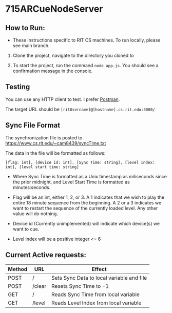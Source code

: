 # 715ARCueNodeServer

## How to Run:

* These instructions specific to RIT CS machines. To run locally, please see main branch.

1. Clone the project, navigate to the directory you cloned to

2. To start the project, run the command `node app.js`. You should see a confirmation message in the console.

## Testing

You can use any HTTP client to test. I prefer [Postman](https://www.postman.com/). 

The target URL should be `[ritUsername]@[hostname].cs.rit.edu:3000/`

## Sync File Format
The synchronization file is posted to https://www.cs.rit.edu/~cam8439/syncTime.txt

The data in the file will be formatted as follows:

`[flag: int], [device id: int], [Sync Time: string], [level index: int], [level start time: string]`

* Where Sync Time is formatted as a Unix timestamp as miliseconds since the prior midnight, and Level Start Time is formatted as minutes:seconds.

* Flag will be an int, either 1, 2, or 3. A 1 indicates that we wish to play the entire 18 minute sequence from the beginning. A 2 or a 3 indicates we want to restart the sequence of the currently loaded level. Any other value will do nothing.

* Device id (Currently unimplemented) will indicate which device(s) we want to cue.

* Level index will be a positive integer <= 6

## Current Active requests:

| Method | URL      | Effect                                              |
|--------|----------|-----------------------------------------------------|
| POST   | /        | Sets Sync Data to local variable and file           |
| POST   | /clear   | Resets Sync Time to -1                              |
| GET    | /        | Reads Sync Time from local variable                 |
| GET    | /level   | Reads Level Index from local variable               |

